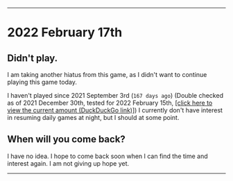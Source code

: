   
***

# 2022 February 17th

## Didn't play.

I am taking another hiatus from this game, as I didn't want to continue playing this game today.

I haven't played since 2021 September 3rd (`167 days ago`) (Double checked as of 2021 December 30th, tested for 2022 February 15th, [[click here to view the current amount (DuckDuckGo link)]](https://duckduckgo.com/?q=Days+since+September+3rd+2021&t=ffab&ia=answer)) I currently don't have interest in resuming daily games at night, but I should at some point.

## When will you come back?

I have no idea. I hope to come back soon when I can find the time and interest again. I am not giving up hope yet.

***
